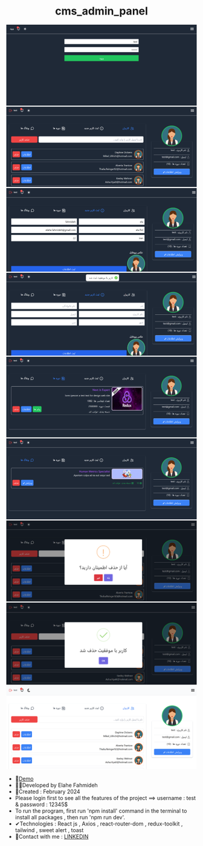 
<h1 align="center">cms_admin_panel</h1>

![demo](https://github.com/Ela-Fhd/cms_admin_panel/blob/main/demo/demo-1.png)
![demo](https://github.com/Ela-Fhd/cms_admin_panel/blob/main/demo/demo-2.png)
![demo](https://github.com/Ela-Fhd/cms_admin_panel/blob/main/demo/demo-3.png)
![demo](https://github.com/Ela-Fhd/cms_admin_panel/blob/main/demo/demo-4.png)
![demo](https://github.com/Ela-Fhd/cms_admin_panel/blob/main/demo/demo-5.png)
![demo](https://github.com/Ela-Fhd/cms_admin_panel/blob/main/demo/demo-6.png)
![demo](https://github.com/Ela-Fhd/cms_admin_panel/blob/main/demo/demo-7.png)
![demo](https://github.com/Ela-Fhd/cms_admin_panel/blob/main/demo/demo-8.png)
![demo](https://github.com/Ela-Fhd/cms_admin_panel/blob/main/demo/demo-9.png)


 
  - &#128204;<a href="https://persian-cms.netlify.app/">Demo</a>
  - 🙋‍♀️Developed by Elahe Fahmideh
  - 📆Created : February 2024
  - Please login first to see all the features of the project ==> username : test & password : 12345$
  - To run the program, first run 'npm install' command in the terminal to install all packages , then run 'npm run dev'.
  - &#x2714;Technologies : React js , Axios , react-router-dom , redux-toolkit , tailwind , sweet alert , toast 
  - &#128231;Contact with me : <a href="https://www.linkedin.com/in/elahe-fahmideh/">LINKEDIN</a>





